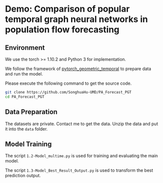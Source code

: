 # Demo: Comparison of popular temporal graph neural networks in population flow forecasting

## Environment
We use the torch >= 1.10.2 and Python 3 for implementation.

We follow the framework of [pytorch_geometric_temporal](https://github.com/SonghuaHu-UMD/pytorch_geometric_temporal) to prepare data and run the model.

Please execute the following command to get the source code.

```bash
git clone https://github.com/SonghuaHu-UMD/PA_Forecast_PGT
cd PA_Forecast_PGT
```

## Data Preparation
The datasets are private. Contact me to get the data. Unzip the data and put it into the `data` folder.


## Model Training
The script `1.2-Model_multime.py` is used for training and evaluating the main model.

The script `1.3-Model_Best_Result_Output.py` is used to transform the best prediction output.
